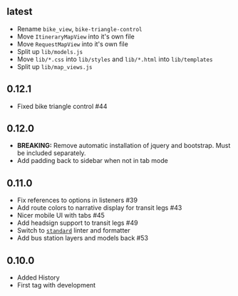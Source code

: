 
## latest

* Rename `bike_view`, `bike-triangle-control`
* Move `ItineraryMapView` into it's own file
* Move `RequestMapView` into it's own file
* Split up `lib/models.js`
* Move `lib/*.css` into `lib/styles` and `lib/*.html` into `lib/templates`
* Split up `lib/map_views.js`

## 0.12.1

* Fixed bike triangle control #44

## 0.12.0

* **BREAKING:** Remove automatic installation of jquery and bootstrap. Must be included separately.
* Add padding back to sidebar when not in tab mode

## 0.11.0

* Fix references to options in listeners #39
* Add route colors to narrative display for transit legs #43
* Nicer mobile UI with tabs #45
* Add headsign support to transit legs #49
* Switch to [`standard`](/feross/standard) linter and formatter
* Add bus station layers and models back #53

## 0.10.0

* Added History
* First tag with development

